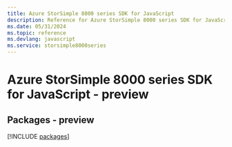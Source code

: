 ```yaml
---
title: Azure StorSimple 8000 series SDK for JavaScript
description: Reference for Azure StorSimple 8000 series SDK for JavaScript
ms.date: 05/31/2024
ms.topic: reference
ms.devlang: javascript
ms.service: storsimple8000series
---
```

# Azure StorSimple 8000 series SDK for JavaScript - preview
## Packages - preview
[!INCLUDE [packages](storsimple-8000-series-index.md)]